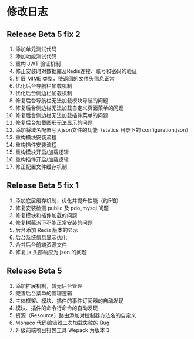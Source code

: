 # 修改日志

## Release Beta 5 fix 2

1. 添加单元测试代码
2. 添加功能测试代码
3. 重构 JWT 验证机制
4. 修正安装时对数据库及Redis连接、账号和密码的验证
5. 扩展 MIME 类型，使返回的文件头信息正常
6. 优化后台导航栏加载机制
7. 优化后台侧边栏加载机制
8. 修复后台导航栏无法加载模块导航的问题
9. 修复后台侧边栏无法加载自定义页面菜单的问题
10. 修复后台侧边栏无法加载插件菜单的问题
11. 修复后台加载图形无法显示的问题
12. 添加将域名配置写入json文件的功能（statics 目录下的 configuration.json）
13. 重构模块安装流程
14. 重构插件安装流程
15. 重构模块开启/加载逻辑
16. 重构插件开启/加载逻辑
17. 修正配置文件缓存机制

## Release Beta 5 fix 1

1. 添加底层缓存机制，优化并提升性能（约5倍）
2. 修复安装检测 public 及 pdo_mysql 问题
3. 修复模块和插件加载的问题
4. 修复树莓派下不能正常安装的问题
5. 后台添加 Redis 版本的显示
6. 后台系统信息显示优化
7. 合并后台前端资源文件
8. 修复 js 头部响应为 json 的问题

## Release Beta 5

1. 添加扩展机制，暂无后台管理
2. 完善后台菜单的管理逻辑
3. 主体框架、模块、插件的事件订阅器的自动发现
4. 模块、插件的命令行命令的自动发现
5. 资源（Resource）路由添加对控制器方法名的自定义
6. Monaco 代码编辑器二次加载失败的 Bug
7. 升级前端项目打包工具 Wepack 为版本 3